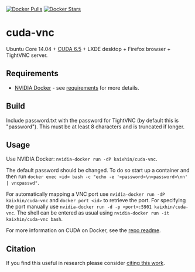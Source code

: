 [![Docker Pulls](https://img.shields.io/docker/pulls/kaixhin/cuda-vnc.svg)](https://hub.docker.com/r/kaixhin/cuda-vnc/)
[![Docker Stars](https://img.shields.io/docker/stars/kaixhin/cuda-vnc.svg)](https://hub.docker.com/r/kaixhin/cuda-vnc/)

cuda-vnc
========
Ubuntu Core 14.04 + [CUDA 6.5](http://www.nvidia.com/object/cuda_home_new.html) + LXDE desktop + Firefox browser + TightVNC server.

Requirements
------------

- [NVIDIA Docker](https://github.com/NVIDIA/nvidia-docker) - see [requirements](https://github.com/NVIDIA/nvidia-docker/wiki/CUDA#requirements) for more details.

Build
-----
Include password.txt with the password for TightVNC (by default this is "password"). This must be at least 8 characters and is truncated if longer.

Usage
-----
Use NVIDIA Docker: ``nvidia-docker run -dP kaixhin/cuda-vnc``.

The default password should be changed. To do so start up a container and then run `docker exec <id> bash -c "echo -e '<password>\n<password>\nn' | vncpasswd"`.

For automatically mapping a VNC port use ``nvidia-docker run -dP kaixhin/cuda-vnc`` and `docker port <id>` to retrieve the port.
For specifying the port manually use ``nvidia-docker run -d -p <port>:5901 kaixhin/cuda-vnc``.
The shell can be entered as usual using ``nvidia-docker run -it kaixhin/cuda-vnc bash``.

For more information on CUDA on Docker, see the [repo readme](https://github.com/Kaixhin/dockerfiles#cuda).

Citation
--------
If you find this useful in research please consider [citing this work](https://github.com/Kaixhin/dockerfiles/blob/master/CITATION.md).
